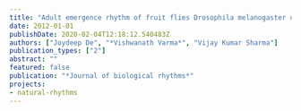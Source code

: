 ```yaml
---
title: "Adult emergence rhythm of fruit flies Drosophila melanogaster under seminatural conditions"
date: 2012-01-01
publishDate: 2020-02-04T12:18:12.540483Z
authors: ["Joydeep De", "*Vishwanath Varma*", "Vijay Kumar Sharma"]
publication_types: ["2"]
abstract: ""
featured: false
publication: "*Journal of biological rhythms*"
projects:
- natural-rhythms
---
```


